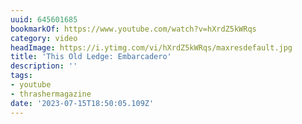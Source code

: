 ```yaml
---
uuid: 645601685
bookmarkOf: https://www.youtube.com/watch?v=hXrdZ5kWRqs
category: video
headImage: https://i.ytimg.com/vi/hXrdZ5kWRqs/maxresdefault.jpg
title: 'This Old Ledge: Embarcadero'
description: ''
tags:
- youtube
- thrashermagazine
date: '2023-07-15T18:50:05.109Z'
---
```



